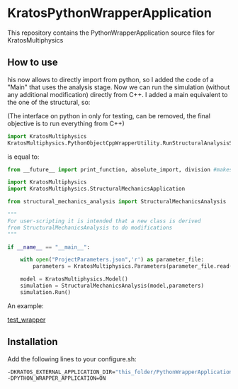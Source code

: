 # KratosPythonWrapperApplication
This repository contains the PythonWrapperApplication source files for KratosMultiphysics

## How to use

his now allows to directly import from python, so I added the code of a "Main" that uses the analysis stage. Now we can run the simulation (without any additional modification) directly from C++. I added a main equivalent to the one of the structural, so:

(The interface on python in only for testing, can be removed, the final objective is to run everything from C++)

~~~py
import KratosMultiphysics
KratosMultiphysics.PythonObjectCppWrapperUtility.RunStructuralAnalysisStage("ProjectParameters.json")
~~~

is equal to:

~~~py
from __future__ import print_function, absolute_import, division #makes KratosMultiphysics backward compatible with python 2.6 and 2.7

import KratosMultiphysics
import KratosMultiphysics.StructuralMechanicsApplication

from structural_mechanics_analysis import StructuralMechanicsAnalysis

"""
For user-scripting it is intended that a new class is derived
from StructuralMechanicsAnalysis to do modifications
"""

if __name__ == "__main__":

    with open("ProjectParameters.json",'r') as parameter_file:
        parameters = KratosMultiphysics.Parameters(parameter_file.read())

    model = KratosMultiphysics.Model()
    simulation = StructuralMechanicsAnalysis(model,parameters)
    simulation.Run()
~~~

An example:

[test_wrapper](https://github.com/loumalouomega/KratosPythonWrapperApplication/tree/master/PythonWrapperApplication/test_examples/test_wrapper)

## Installation

Add the following lines to your configure.sh:

~~~sh
-DKRATOS_EXTERNAL_APPLICATION_DIR="this_folder/PythonWrapperApplication"  \
-DPYTHON_WRAPPER_APPLICATION=ON                                           \
~~~ 
